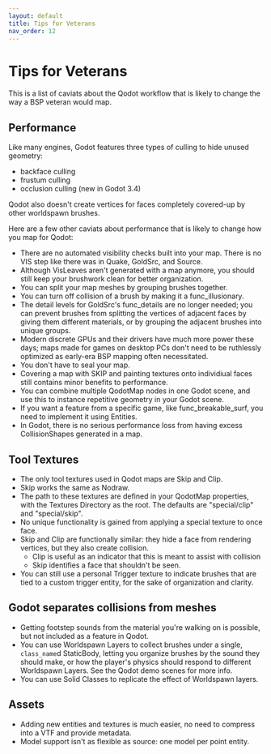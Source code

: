 ```yaml
---
layout: default
title: Tips for Veterans
nav_order: 12
---
```


# Tips for Veterans

This is a list of caviats about the Qodot workflow that is likely to change the way a BSP veteran would map.

## Performance

Like many engines, Godot features three types of culling to hide unused geometry:  
- backface culling
- frustum culling
- occlusion culling (new in Godot 3.4)

Qodot also doesn't create vertices for faces completely covered-up by other worldspawn brushes.

Here are a few other caviats about performance that is likely to change how you map for Qodot:

- There are no automated visibility checks built into your map. There is no VIS step like there was in Quake, GoldSrc, and Source.
- Although VisLeaves aren't generated with a map anymore, you should still keep your brushwork clean for better organization.
- You can split your map meshes by grouping brushes together.
- You can turn off collision of a brush by making it a func_illusionary.
- The detail levels for GoldSrc's func_details are no longer needed; you can prevent brushes from splitting the vertices of adjacent faces by giving them different materials, or by grouping the adjacent brushes into unique groups.
- Modern discrete GPUs and their drivers have much more power these days; maps made for games on desktop PCs don't need to be ruthlessly optimized as early-era BSP mapping often necessitated.
- You don't have to seal your map.
- Covering a map with SKIP and painting textures onto individiual faces still contains minor benefits to performance.
- You can combine multiple QodotMap nodes in one Godot scene, and use this to instance repetitive geometry in your Godot scene.
- If you want a feature from a specific game, like func_breakable_surf, you need to implement it using Entities.
- In Godot, there is no serious performance loss from having excess CollisionShapes generated in a map.

## Tool Textures

- The only tool textures used in Qodot maps are Skip and Clip.
- Skip works the same as Nodraw.
- The path to these textures are defined in your QodotMap properties, with the Textures Directory as the root. The defaults are "special/clip" and "special/skip".
- No unique functionality is gained from applying a special texture to once face.
- Skip and Clip are functionally similar: they hide a face from rendering vertices, but they also create collision.
	- Clip is useful as an indicator that this is meant to assist with collision
	- Skip identifies a face that shouldn't be seen.
- You can still use a personal Trigger texture to indicate brushes that are tied to a custom trigger entity, for the sake of organization and clarity.

## Godot separates collisions from meshes

- Getting footstep sounds from the material you're walking on is possible, but not included as a feature in Qodot.
- You can use Worldspawn Layers to collect brushes under a single, `class_name`d StaticBody, letting you organize brushes by the sound they should make, or how the player's physics should respond to different Worldspawn Layers. See the Qodot demo scenes for more info.
- You can use Solid Classes to replicate the effect of Worldspawn layers.

## Assets

- Adding new entities and textures is much easier, no need to compress into a VTF and provide metadata.
- Model support isn't as flexible as source: one model per point entity.

